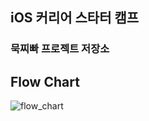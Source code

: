 ## iOS 커리어 스타터 캠프

### 묵찌빠 프로젝트 저장소

## Flow Chart

![flow_chart](https://user-images.githubusercontent.com/102353787/163796418-55f7bcaa-83e7-42df-a70c-0fdd520f1f8d.png)


